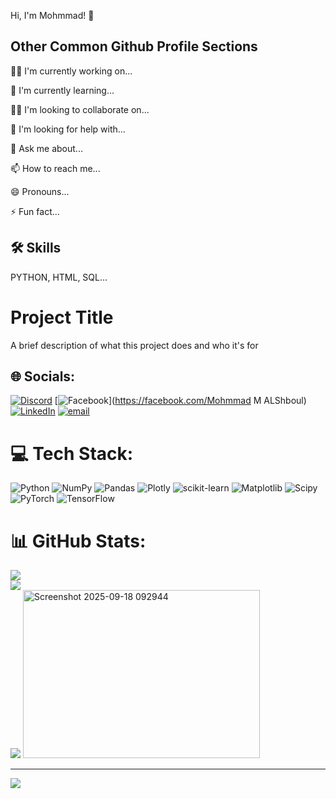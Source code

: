 Hi, I'm Mohmmad! 👋
## Other Common Github Profile Sections
👩‍💻 I'm currently working on...

🧠 I'm currently learning...

👯‍♀️ I'm looking to collaborate on...

🤔 I'm looking for help with...

💬 Ask me about...

📫 How to reach me...

😄 Pronouns...

⚡️ Fun fact...


## 🛠 Skills
PYTHON, HTML, SQL...

# Project Title

A brief description of what this project does and who it's for

## 🌐 Socials:
[![Discord](https://img.shields.io/badge/Discord-%237289DA.svg?logo=discord&logoColor=white)](https://discord.gg/mohmmad00242) [![Facebook](https://img.shields.io/badge/Facebook-%231877F2.svg?logo=Facebook&logoColor=white)](https://facebook.com/Mohmmad M ALShboul) [![LinkedIn](https://img.shields.io/badge/LinkedIn-%230077B5.svg?logo=linkedin&logoColor=white)](https://linkedin.com/in/https://www.linkedin.com/) [![email](https://img.shields.io/badge/Email-D14836?logo=gmail&logoColor=white)](mailto:shboulmohmmad353@gmail.com) 

# 💻 Tech Stack:
![Python](https://img.shields.io/badge/python-3670A0?style=for-the-badge&logo=python&logoColor=ffdd54) ![NumPy](https://img.shields.io/badge/numpy-%23013243.svg?style=for-the-badge&logo=numpy&logoColor=white) ![Pandas](https://img.shields.io/badge/pandas-%23150458.svg?style=for-the-badge&logo=pandas&logoColor=white) ![Plotly](https://img.shields.io/badge/Plotly-%233F4F75.svg?style=for-the-badge&logo=plotly&logoColor=white) ![scikit-learn](https://img.shields.io/badge/scikit--learn-%23F7931E.svg?style=for-the-badge&logo=scikit-learn&logoColor=white) ![Matplotlib](https://img.shields.io/badge/Matplotlib-%23ffffff.svg?style=for-the-badge&logo=Matplotlib&logoColor=black) ![Scipy](https://img.shields.io/badge/SciPy-%230C55A5.svg?style=for-the-badge&logo=scipy&logoColor=%white) ![PyTorch](https://img.shields.io/badge/PyTorch-%23EE4C2C.svg?style=for-the-badge&logo=PyTorch&logoColor=white) ![TensorFlow](https://img.shields.io/badge/TensorFlow-%23FF6F00.svg?style=for-the-badge&logo=TensorFlow&logoColor=white)
# 📊 GitHub Stats:
![](https://github-readme-stats.vercel.app/api?username=shboulmohmmad353-droid&theme=dark&hide_border=false&include_all_commits=false&count_private=false)<br/>
![](https://nirzak-streak-stats.vercel.app/?user=shboulmohmmad353-droid&theme=dark&hide_border=false)<br/>
![](https://github-readme-stats.vercel.app/api/top-langs/?username=shboulmohmmad353-droid&theme=dark&hide_border=false&include_all_commits=false&count_private=false&layout=compact)
<img width="379" height="269" alt="Screenshot 2025-09-18 092944" src="https://github.com/user-attachments/assets/3dbfa897-406d-46b7-a488-091d25cfaac1" />

---
[![](https://visitcount.itsvg.in/api?id=shboulmohmmad353-droid&icon=0&color=0)](https://visitcount.itsvg.in)

<!-- Proudly created with GPRM ( https://gprm.itsvg.in ) -->









